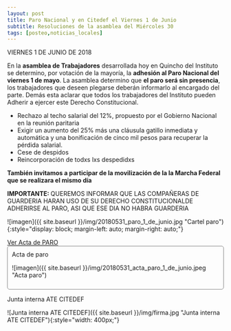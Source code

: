 ```yaml
---
layout: post
title: Paro Nacional y en Citedef el Viernes 1 de Junio
subtitle: Resoluciones de la asamblea del Miércoles 30
tags: [posteo,noticias_locales]
---
```


VIERNES 1 DE JUNIO DE 2018

En la **asamblea de Trabajadores** desarrollada hoy en Quincho del Instituto se
determino, por votación de la mayoría, la **adhesión al Paro Nacional del
viernes 1 de mayo**.
La asamblea determino que **el paro será sin presencia**, los trabajadores que
deseen plegarse deberán informarlo al encargado del parte.
Demás esta aclarar que todos los trabajadores del Instituto pueden Adherir a
ejercer este Derecho Constitucional.

  - Rechazo al techo salarial del 12%, propuesto por el Gobierno Nacional en la reunión paritaria
  - Exigir un aumento del 25% más una cláusula gatillo inmediata y automática y una bonificación
    de cinco mil pesos para recuperar la pérdida salarial.
  - Cese de despidos
  - Reincorporación de todxs lxs despedidxs

**También invitamos a participar de la movilización de la la Marcha Federal que se
realizara el mismo día**


<div class="alert alert-danger" role="alert">
<strong>IMPORTANTE: </strong> QUEREMOS INFORMAR QUE LAS COMPAÑERAS DE
GUARDERIA HARAN USO DE SU DERECHO CONSTITUCIONALDE ADHERIRSE AL
PARO, ASI QUE ESE DIA NO HABRA GUARDERIA
</div>


![imagen]({{ site.baseurl }}/img/20180531_paro_1_de_junio.jpg "Cartel paro"){:style="display: block; margin-left: auto; margin-right: auto;"}


<a data-toggle="collapse" href="#ver_acta" aria-expanded="false" aria-controls="ver_acta">
Ver Acta de PARO
<span class="caret"></span></a>

<div id="ver_acta" class="collapse" markdown="1" style="padding: 10px; border: 1px solid gray; border-radius: 5px;">
Acta de paro

![imagen]({{ site.baseurl }}/img/20180531_acta_paro_1_de_junio.jpeg "Acta paro")

</div>

Junta interna ATE CITEDEF

![Junta interna ATE CITEDEF]({{ site.baseurl }}/img/firma.jpg "Junta interna ATE CITEDEF"){:style="width: 400px;"}
